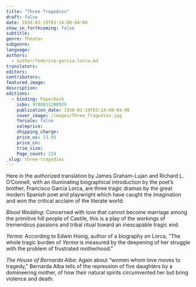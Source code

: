 ```yaml
---
title: "Three Tragedies"
draft: false
date: 1938-01-19T03:14:00-04:00
show_in_forthcoming: false
subtitle:
genre: Theater
subgenre:
language:
authors:
  - author/federico-garcia-lorca.md
translators:
editors:
contributors:
featured_image:
description:
editions:
  - binding: Paperback
    isbn: 9780811200929
    publication_date: 1938-01-19T03:14:00-04:00
    cover_image: /images/Three_Tragedies.jpg
    forsale: false
    saleprice:
    shipping_charge:
    price_us: 13.95
    price_cn:
    trim_size:
    Page_count: 224
_slug: three-tragedies
---
```


Here in the authorized translation by James Graham-Lujan and Richard L. O’Connell, with an illuminating biographical introduction by the poet’s brother, Francisco García Lorca, are three tragic dramas by the great modern Spanish poet and playwright which have caught the imagination and won the critical acclaim of the literate world:

_Blood Wedding_: Concerned with love that cannot become marriage among the primitive hill people of Castile, this is a play of the workings of tremendous passions and tribal ritual toward an inescapable tragic end.

_Yerma_: According to Edwin Honig, author of a biography on Lorca, "The whole tragic burden of _Yerma_ is measured by the deepening of her struggle with the problem of frustrated motherhood."

_The House of Bernarda Alba_: Again about “women whom love moves to tragedy," Bernarda Alba tells of the repression of five daughters by a domineering mother, of how their natural spirits circumvented her but bring violence and death.

